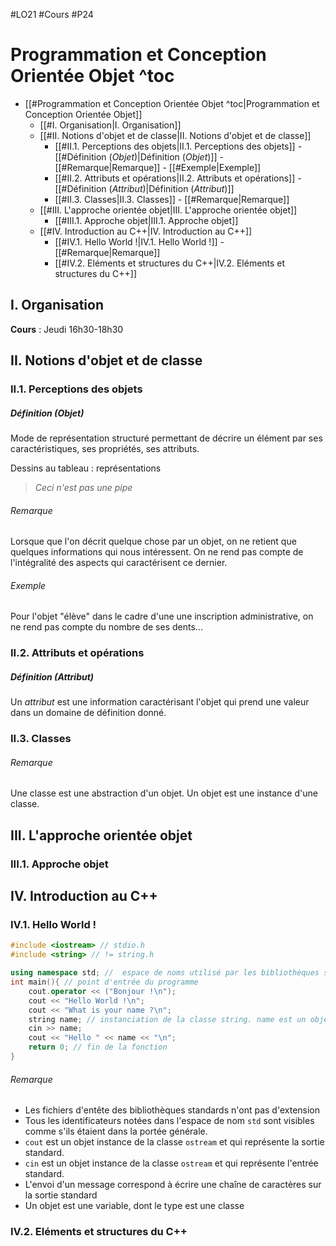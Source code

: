 #LO21 #Cours #P24
# Programmation et Conception Orientée Objet ^toc

- [[#Programmation et Conception Orientée Objet ^toc|Programmation et Conception Orientée Objet]]
	- [[#I. Organisation|I. Organisation]]
	- [[#II. Notions d'objet et de classe|II. Notions d'objet et de classe]]
		- [[#II.1. Perceptions des objets|II.1. Perceptions des objets]]
				- [[#Définition (*Objet*)|Définition (*Objet*)]]
					- [[#Remarque|Remarque]]
					- [[#Exemple|Exemple]]
		- [[#II.2. Attributs et opérations|II.2. Attributs et opérations]]
				- [[#Définition (*Attribut*)|Définition (*Attribut*)]]
		- [[#II.3. Classes|II.3. Classes]]
					- [[#Remarque|Remarque]]
	- [[#III. L'approche orientée objet|III. L'approche orientée objet]]
		- [[#III.1. Approche objet|III.1. Approche objet]]
	- [[#IV. Introduction au C++|IV. Introduction au C++]]
		- [[#IV.1. Hello World !|IV.1. Hello World !]]
					- [[#Remarque|Remarque]]
		- [[#IV.2. Eléments et structures du C++|IV.2. Eléments et structures du C++]]

## I. Organisation

**Cours** : Jeudi 16h30-18h30

## II. Notions d'objet et de classe

### II.1. Perceptions des objets

##### Définition (*Objet*)
Mode de représentation structuré permettant de décrire un élément par ses caractéristiques, ses propriétés, ses attributs.

Dessins au tableau : représentations
> *Ceci n'est pas une pipe*

###### Remarque
Lorsque que l'on décrit quelque chose par un objet, on ne retient que quelques informations qui nous intéressent. On ne rend pas compte de l'intégralité des aspects qui caractérisent ce dernier.

###### Exemple
Pour l'objet "élève" dans le cadre d'une une inscription administrative, on ne rend pas compte du nombre de ses dents...

### II.2. Attributs et opérations

##### Définition (*Attribut*)
Un *attribut* est une information caractérisant l'objet qui prend une valeur dans un domaine de définition donné.

### II.3. Classes

###### Remarque
Une classe est une abstraction d'un objet. Un objet est une instance d'une classe.

## III. L'approche orientée objet

### III.1. Approche objet

## IV. Introduction au C++

### IV.1. Hello World !

```cpp
#include <iostream> // stdio.h
#include <string> // != string.h

using namespace std; //  espace de noms utilisé par les bibliothèques standard
int main(){ // point d'entrée du programme
	cout.operator << ("Bonjour !\n");
	cout << "Hello World !\n";
	cout << "What is your name ?\n";
	string name; // instanciation de la classe string. name est un objet de la classe stream, ie une chaîne de caractères
	cin >> name;
	cout << "Hello " << name << "\n";
	return 0; // fin de la fonction
}
```

###### Remarque
- Les fichiers d'entête des bibliothèques standards n'ont pas d'extension
- Tous les identificateurs notées dans l'espace de nom `std` sont visibles comme s'ils étaient dans la portée générale.
- `cout` est un objet instance de la classe `ostream` et qui représente la sortie standard.
- `cin` est un objet instance de la classe `ostream` et qui représente l'entrée standard.
- L'envoi d'un message correspond à écrire une chaîne de caractères sur la sortie standard
- Un objet est une variable, dont le type est une classe

### IV.2. Eléments et structures du C++

